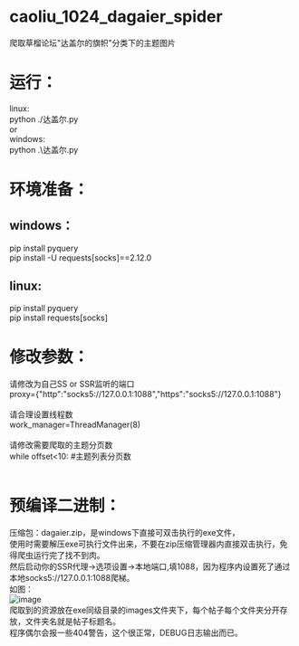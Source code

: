 # caoliu_1024_dagaier_spider
爬取草榴论坛"达盖尔的旗帜"分类下的主题图片<br>


运行：
=========
linux:<br>
python ./达盖尔.py<br>
or<br>
windows:<br>
python .\达盖尔.py<br>


环境准备：
=========
windows：<br>
---------
pip install pyquery<br>
pip install -U requests[socks]==2.12.0<br>

linux:<br>
---------
pip install pyquery<br>
pip install requests[socks]<br>


修改参数：<br>
=========
请修改为自己SS or SSR监听的端口<br>
proxy={"http":"socks5://127.0.0.1:1088","https":"socks5://127.0.0.1:1088"}<br>
<br>
请合理设置线程数<br>
work_manager=ThreadManager(8)<br>
<br>
请修改需要爬取的主题分页数<br>
while offset<10: #主题列表分页数<br>
<br>

预编译二进制：
=========
压缩包：dagaier.zip，是windows下直接可双击执行的exe文件，<br>
使用时需要解压exe可执行文件出来，不要在zip压缩管理器内直接双击执行，免得爬虫运行完了找不到肉。<br>
然后启动你的SSR代理->选项设置->本地端口,填1088，因为程序内设置死了通过本地socks5://127.0.0.1:1088爬梯。<br>
如图：<br>
![image](https://github.com/cary-zhou/caoliu_1024_dagaier_spider/raw/master/snapshot/snap1.png)
<br>爬取到的资源放在exe同级目录的images文件夹下，每个帖子每个文件夹分开存放，文件夹名就是帖子标题名。<br>
程序偶尔会报一些404警告，这个很正常，DEBUG日志输出而已。<br>
